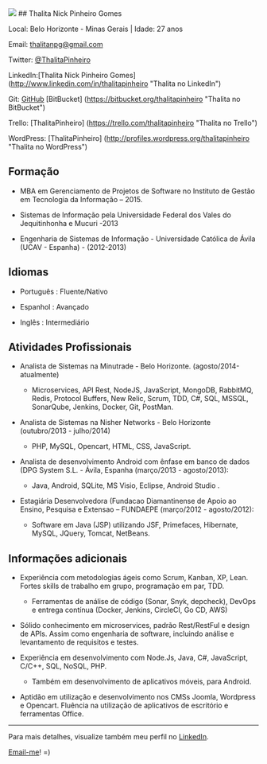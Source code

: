 <img src="http://m.c.lnkd.licdn.com/mpr/mpr/shrink_200_200/p/3/005/03c/322/2aa5154.jpg" />
## Thalita Nick Pinheiro Gomes

Local: Belo Horizonte - Minas Gerais | Idade: 27 anos

Email: thalitanpg@gmail.com


Twitter: [@ThalitaPinheiro](http://twitter.com/ThalitaPinheiro "Thalita no Twitter") 

LinkedIn:[Thalita Nick Pinheiro Gomes] (http://www.linkedin.com/in/thalitapinheiro "Thalita no LinkedIn")

Git: [GitHub](https://github.com/ThalitaPinheiro "Thalita no GitHub") 
	 [BitBucket] (https://bitbucket.org/thalitapinheiro "Thalita no BitBucket")

Trello: [ThalitaPinheiro] (https://trello.com/thalitapinheiro "Thalita no Trello")

WordPress: [ThalitaPinheiro] (http://profiles.wordpress.org/thalitapinheiro "Thalita no WordPress")




## Formação
* MBA em Gerenciamento de Projetos de Software no Instituto de Gestão em Tecnologia da Informação – 2015. 

*  Sistemas de Informação pela Universidade Federal dos Vales do Jequitinhonha e Mucuri -2013

*  Engenharia de Sistemas de Informação - Universidade Católica de Ávila (UCAV - Espanha) - (2012-2013)


## Idiomas
*  Português : Fluente/Nativo

*  Espanhol : Avançado

*  Inglês : Intermediário




## Atividades Profissionais
* Analista de Sistemas na Minutrade - Belo Horizonte. (agosto/2014-atualmente)
	- Microservices, API Rest, NodeJS, JavaScript, MongoDB, RabbitMQ, Redis, Protocol Buffers, New Relic, Scrum, TDD, C#, SQL, MSSQL, SonarQube, Jenkins, Docker, Git, PostMan.
	

* Analista de Sistemas na Nisher Networks - Belo Horizonte (outubro/2013 - julho/2014)
	- PHP, MySQL, Opencart, HTML, CSS, JavaScript.

	
*  Analista de desenvolvimento Android com ênfase em banco de dados (DPG System S.L. - Ávila, Espanha (março/2013 - agosto/2013): 
	- Java, Android, SQLite, MS Visio, Eclipse, Android Studio .
	

*  Estagiária Desenvolvedora (Fundacao Diamantinense de Apoio ao Ensino, Pesquisa e Extensao – FUNDAEPE (março/2012 - agosto/2012):
	- Software em Java (JSP) utilizando JSF, Primefaces, Hibernate, MySQL, JQuery, Tomcat, NetBeans.




## Informações adicionais
*  Experiência com metodologias ágeis como Scrum, Kanban, XP, Lean. Fortes skills de  trabalho em grupo, programação em par, TDD.
	- Ferramentas de análise de código (Sonar, Snyk, depcheck), DevOps e entrega contínua (Docker, Jenkins, CircleCI, Go CD, AWS)
	
*  Sólido conhecimento em microservices, padrão Rest/RestFul e design de APIs. Assim como engenharia de software, incluindo análise e levantamento de requisitos e testes.
	
*  Experiência em desenvolvimento com Node.Js, Java, C#, JavaScript, C/C++, SQL, NoSQL, PHP.
  	- Também em desenvolvimento de aplicativos móveis, para Android. 

*  Aptidão em utilização e desenvolvimento nos CMSs Joomla, Wordpress e Opencart. Fluência na utilização de aplicativos de escritório e ferramentas Office.

--- 

  
Para mais detalhes, visualize também meu perfil no [LinkedIn](http://www.linkedin.com/in/thalitapinheiro "Thalita no LinkedIn").


[Email-me](https://mail.google.com/mail/u/0/?view=cm&fs=1&tf=1&to=thalitanpg@gmail.com "Enviar email")!    =)

